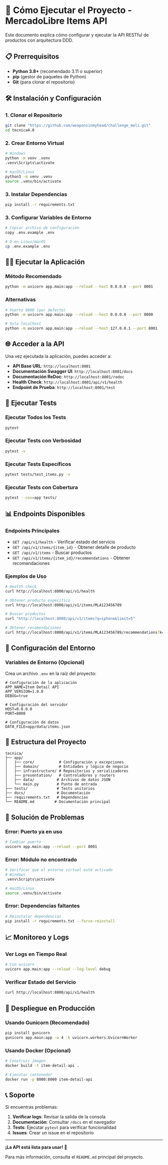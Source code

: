 # 🚀 Cómo Ejecutar el Proyecto - MercadoLibre Items API

Este documento explica cómo configurar y ejecutar la API RESTful de productos con arquitectura DDD.

## 📋 **Prerrequisitos**

- **Python 3.8+** (recomendado 3.11 o superior)
- **pip** (gestor de paquetes de Python)
- **Git** (para clonar el repositorio)

## 🛠️ **Instalación y Configuración**

### **1. Clonar el Repositorio**
```bash
git clone "https://github.com/weaponsinmyhead/challenge_meli.git"
cd tecnica4.0
```

### **2. Crear Entorno Virtual**
```bash
# Windows
python -m venv .venv
.venv\Scripts\activate

# macOS/Linux
python3 -m venv .venv
source .venv/bin/activate
```

### **3. Instalar Dependencias**
```bash
pip install -r requirements.txt
```

### **3. Configurar Variables de Entorno**
```bash
# Copiar archivo de configuración
copy .env.example .env

# O en Linux/macOS
cp .env.example .env
```

## 🏃‍♂️ **Ejecutar la Aplicación**

### **Método Recomendado**
```bash
python -m uvicorn app.main:app --reload --host 0.0.0.0 --port 8001
```

### **Alternativas**
```bash
# Puerto 8000 (por defecto)
python -m uvicorn app.main:app --reload --host 0.0.0.0 --port 8000

# Solo localhost
python -m uvicorn app.main:app --reload --host 127.0.0.1 --port 8001
```

## 🌐 **Acceder a la API**

Una vez ejecutada la aplicación, puedes acceder a:

- **API Base URL**: `http://localhost:8001`
- **Documentación Swagger UI**: `http://localhost:8001/docs`
- **Documentación ReDoc**: `http://localhost:8001/redoc`
- **Health Check**: `http://localhost:8001/api/v1/health`
- **Endpoint de Prueba**: `http://localhost:8001/test`

## 🧪 **Ejecutar Tests**

### **Ejecutar Todos los Tests**
```bash
pytest
```

### **Ejecutar Tests con Verbosidad**
```bash
pytest -v
```

### **Ejecutar Tests Específicos**
```bash
pytest tests/test_items.py -v
```

### **Ejecutar Tests con Cobertura**
```bash
pytest --cov=app tests/
```

## 📊 **Endpoints Disponibles**

### **Endpoints Principales**
- `GET /api/v1/health` - Verificar estado del servicio
- `GET /api/v1/items/{item_id}` - Obtener detalle de producto
- `GET /api/v1/items` - Buscar productos
- `GET /api/v1/items/{item_id}/recommendations` - Obtener recomendaciones


### **Ejemplos de Uso**
```bash
# Health check
curl http://localhost:8000/api/v1/health

# Obtener producto específico
curl http://localhost:8000/api/v1/items/MLA123456789

# Buscar productos
curl "http://localhost:8000/api/v1/items?q=iphone&limit=5"

# Obtener recomendaciones
curl http://localhost:8000/api/v1/items/MLA123456789/recommendations?k=3
```

## 🔧 **Configuración del Entorno**

### **Variables de Entorno (Opcional)**
Crea un archivo `.env` en la raíz del proyecto:

```env
# Configuración de la aplicación
APP_NAME=Item Detail API
APP_VERSION=1.0.0
DEBUG=true

# Configuración del servidor
HOST=0.0.0.0
PORT=8000

# Configuración de datos
DATA_FILE=app/data/items.json
```

## 📁 **Estructura del Proyecto**

```
tecnica/
├── app/
│   ├── core/           # Configuración y excepciones
│   ├── domain/         # Entidades y lógica de negocio
│   ├── infrastructure/ # Repositorios y serializadores
│   ├── presentation/   # Controladores y routers
│   ├── data/          # Archivos de datos JSON
│   └── main.py        # Punto de entrada
├── tests/             # Tests unitarios
├── docs/              # Documentación
├── requirements.txt   # Dependencias
└── README.md         # Documentación principal
```

## 🐛 **Solución de Problemas**

### **Error: Puerto ya en uso**
```bash
# Cambiar puerto
uvicorn app.main:app --reload --port 8001
```

### **Error: Módulo no encontrado**
```bash
# Verificar que el entorno virtual esté activado
# Windows
.venv\Scripts\activate

# macOS/Linux
source .venv/bin/activate
```

### **Error: Dependencias faltantes**
```bash
# Reinstalar dependencias
pip install -r requirements.txt --force-reinstall
```

## 📈 **Monitoreo y Logs**

### **Ver Logs en Tiempo Real**
```bash
# Con uvicorn
uvicorn app.main:app --reload --log-level debug
```

### **Verificar Estado del Servicio**
```bash
curl http://localhost:8000/api/v1/health
```

## 🚀 **Despliegue en Producción**

### **Usando Gunicorn (Recomendado)**
```bash
pip install gunicorn
gunicorn app.main:app -w 4 -k uvicorn.workers.UvicornWorker
```

### **Usando Docker (Opcional)**
```bash
# Construir imagen
docker build -t item-detail-api .

# Ejecutar contenedor
docker run -p 8000:8000 item-detail-api
```

## 📞 **Soporte**

Si encuentras problemas:

1. **Verificar logs**: Revisar la salida de la consola
2. **Documentación**: Consultar `/docs` en el navegador
3. **Tests**: Ejecutar `pytest` para verificar funcionalidad
4. **Issues**: Crear un issue en el repositorio

---

**¡La API está lista para usar!** 🎉

Para más información, consulta el `README.md` principal del proyecto.
